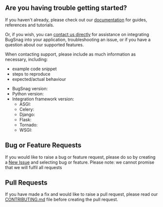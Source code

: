 ## Are you having trouble getting started?
If you haven't already, please check out our [documentation](https://docs.bugsnag.com/platforms/python/) for guides, references and tutorials.

Or, if you wish, you can [contact us directly](mailto:support@bugsnag.com) for assistance on integrating BugSnag into your application, troubleshooting an issue, or if you have a question about our supported features.

When contacting support, please include as much information as necessary, including:

- example code snippet
- steps to reproduce
- expected/actual behaviour 

* BugSnag version:
* Python version:
* Integration framework version:
    * ASGI:
    * Celery:
    * Django:
    * Flask:
    * Tornado:
    * WSGI:

## Bug or Feature Requests
If you would like to raise a bug or feature request, please do so by creating a [New Issue](https://github.com/bugsnag/bugsnag-python/issues/new/choose) and selecting bug or feature.
Please note: we cannot promise that we will fulfil all requests

## Pull Requests
If you have made a fix and would like to raise a pull request, please read our [CONTRIBUTING.md](../CONTRIBUTING.md) file before creating the pull request.
